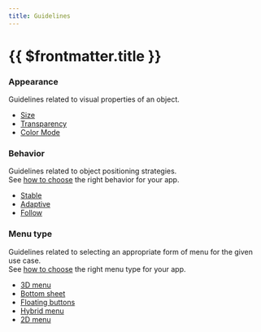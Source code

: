 ```yaml
---
title: Guidelines
---
```


# {{ $frontmatter.title }}

### Appearance

Guidelines related to visual properties of an object.

- [Size](/guidelines/size)
- [Transparency](/guidelines/transparency)
- [Color Mode](/guidelines/color-mode)

### Behavior

Guidelines related to object positioning strategies. \
See [how to choose](/guidelines/behavior) the right behavior for your app.

- [Stable](/guidelines/stable)
- [Adaptive](/guidelines/adaptive)
- [Follow](/guidelines/follow)


### Menu type

Guidelines related to selecting an appropriate form of menu for the given use case.\
See [how to choose](/guidelines/menu-type) the right menu type for your app.

- [3D menu](/guidelines/3d-menu)
- [Bottom sheet](/guidelines/bottom-sheet)
- [Floating buttons](/guidelines/floating-buttons)
- [Hybrid menu](/guidelines/hybrid-menu)
- [2D menu](/guidelines/2d-menu)
